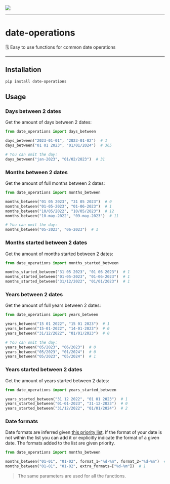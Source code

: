 <a href="https://codecov.io/github/jalvaradosegura/date-operations" >
    <img src="https://codecov.io/github/jalvaradosegura/date-operations/branch/main/graph/badge.svg?token=TO89NFDQ79"/>
</a>

---

# date-operations
🗓 Easy to use functions for common date operations

---

## Installation

```console
pip install date-operations
```

## Usage
### Days between 2 dates
Get the amount of days between 2 dates:

```py
from date_operations import days_between

days_between("2023-01-01", "2023-01-02")  # 1
days_between("01 01 2023", "01/01/2024")  # 365

# You can omit the day:
days_between("jan-2023", "01/02/2023")  # 31
```

### Months between 2 dates
Get the amount of full months between 2 dates:

```py
from date_operations import months_between

months_between("01 05 2023", "31 05 2023")  # 0
months_between("01-05-2023", "01-06-2023")  # 1
months_between("10/05/2022", "10/05/2023")  # 12
months_between("10-may-2022", "09-may-2023")  # 11

# You can omit the day:
months_between("05-2023", "06-2023")  # 1
```

### Months started between 2 dates
Get the amount of months started between 2 dates:

```py
from date_operations import months_started_between

months_started_between("31 05 2023", "01 06 2023")  # 1
months_started_between("01-05-2023", "01-06-2023")  # 1
months_started_between("31/12/2022", "01/01/2023")  # 1
```

### Years between 2 dates
Get the amount of full years between 2 dates:

```py
from date_operations import years_between

years_between("15 01 2022", "15 01 2023")  # 1
years_between("15-01-2022", "14-01-2023")  # 0
years_between("31/12/2022", "01/01/2023")  # 0

# You can omit the day:
years_between("05/2023", "06/2023")  # 0
years_between("05/2023", "01/2024")  # 0
years_between("05/2023", "05/2024")  # 1
```

### Years started between 2 dates
Get the amount of years started between 2 dates:

```py
from date_operations import years_started_between

years_started_between("31 12 2022", "01 01 2023")  # 1
years_started_between("01-01-2023", "31-12-2023")  # 0
years_started_between("31/12/2022", "01/01/2024")  # 2
```

### Date formats
Date formats are inferred given [this priority list](https://github.com/jalvaradosegura/date-operations/blob/main/date_operations/settings.py). If the format of your date is not within the list you can add it or explicitly indicate the format of a given date. The formats added to the list are given priority.

```py
from date_operations import months_between

months_between("01-01", "01-02", format_1="%d-%m", format_2="%d-%m")  # 1
months_between("01-01", "01-02", extra_formats=["%d-%m"])  # 1
```
> The same parameters are used for all the functions.
